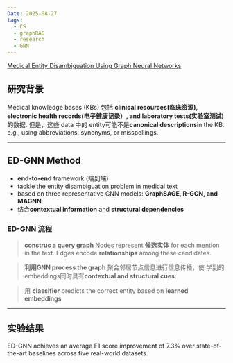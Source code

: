 ```yaml
---
Date: 2025-08-27
tags:
  - CS
  - graphRAG
  - research
  - GNN
---
```


[Medical Entity Disambiguation Using Graph Neural Networks](https://arxiv.org/pdf/2104.01488)


## 研究背景

Medical knowledge bases (KBs) 包括 **clinical resources(临床资源), electronic health records(电子健康记录）, and laboratory tests(实验室测试)** 的数据. 
但是，这些 data 中的 entity可能不是**canonical descriptions**in the KB.
e.g., using abbreviations, synonyms, or misspellings.


------------------------------------------------------------------------

## ED-GNN Method

- **end-to-end** framework (端到端)
- tackle the entity disambiguation problem in medical text
- based on three representative GNN models: **GraphSAGE, R-GCN, and MAGNN**
- 结合**contextual information** and **structural dependencies**

### ED-GNN 流程

>**construc a query graph**
	Nodes represent **候选实体** for each mention in the text.
	Edges encode **relationships** among these candidates.

>**利用GNN process the graph**
>    聚合邻居节点信息进行信息传播，使 学到的embeddings同时具有**contextual and structural cues**.

> 用 **classifier** predicts the correct entity based on **learned embeddings**


------------------------------------------------------------------------

## 实验结果

ED-GNN achieves an average F1 score improvement of 7.3% over state-of-the-art baselines across five real-world datasets.
